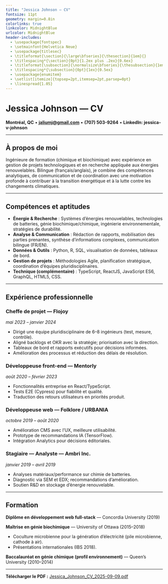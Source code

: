 ```yaml
---
title: "Jessica Johnson — CV"
fontsize: 11pt
geometry: margin=0.8in
colorlinks: true
linkcolor: MidnightBlue
urlcolor: MidnightBlue
header-includes:
  - \usepackage{fontspec}
  - \setmainfont{Helvetica Neue}
  - \usepackage{titlesec}
  - \titleformat{\section}{\large\bfseries}{\thesection}{1em}{}
  - \titlespacing*{\section}{0pt}{1.2ex plus .2ex}{0.6ex}
  - \titleformat{\subsection}{\normalsize\bfseries}{\thesubsection}{1em}{}
  - \titlespacing*{\subsection}{0pt}{1ex}{0.5ex}
  - \usepackage{enumitem}
  - \setlist[itemize]{topsep=2pt,itemsep=2pt,parsep=0pt}
  - \linespread{1.05}
---
```


# Jessica Johnson — CV

**Montréal, QC** • **jaliumj@gmail.com** • **(707) 503-9264** • **LinkedIn: jessica-v-johnson**

---

## À propos de moi
Ingénieure de formation (chimique et biochimique) avec expérience en gestion de projets technologiques et en recherche appliquée aux énergies renouvelables. Bilingue (français/anglais), je combine des compétences analytiques, de communication et de coordination avec une motivation profonde à contribuer à la transition énergétique et à la lutte contre les changements climatiques.

---

## Compétences et aptitudes
- **Énergie & Recherche** : Systèmes d’énergies renouvelables, technologies de batteries, génie biochimique/chimique, ingénierie environnementale, stratégies de durabilité.  
- **Analyse & Communication** : Rédaction de rapports, mobilisation des parties prenantes, synthèse d’informations complexes, communication bilingue (FR/EN).  
- **Données & Outils** : Python, R, SQL, visualisation de données, tableaux de bord.  
- **Gestion de projets** : Méthodologies Agile, planification stratégique, coordination d’équipes pluridisciplinaires.  
- **Technique (complémentaire)** : TypeScript, ReactJS, JavaScript ES6, GraphQL, HTML5, CSS.

---

## Expérience professionnelle

### Cheffe de projet — **Flojoy**  
*mai 2023 – janvier 2024*  
- Dirigé une équipe pluridisciplinaire de 6–8 ingénieurs (test, mesure, contrôle).  
- Aligné backlogs et OKR avec la stratégie; priorisation avec la direction.  
- Tableaux de bord et rapports exécutifs pour décisions informées.  
- Amélioration des processus et réduction des délais de résolution.

### Développeuse front-end — **Mentorly**  
*août 2020 – février 2023*  
- Fonctionnalités entreprise en React/TypeScript.  
- Tests E2E (Cypress) pour fiabilité et qualité.  
- Traduction des retours utilisateurs en priorités produit.

### Développeuse web — **Folklore / URBANIA**  
*octobre 2019 – août 2020*  
- Amélioration CMS avec l’UX, meilleure utilisabilité.  
- Prototype de recommandations IA (TensorFlow).  
- Intégration Analytics pour décisions éditoriales.

### Stagiaire — Analyste — **Ambri Inc.**  
*janvier 2019 – avril 2019*  
- Analyses matériaux/performance sur chimie de batteries.  
- Diagnostic via SEM et EDX; recommandations d’amélioration.  
- Soutien R&D en stockage d’énergie renouvelable.

---

## Formation

**Diplôme en développement web full-stack** — Concordia University (2019)  

**Maîtrise en génie biochimique** — University of Ottawa (2015–2018)  
- Coculture microbienne pour la génération d’électricité (pile microbienne, cathode à air).  
- Présentations internationales (IBS 2018).

**Baccalauréat en génie chimique (profil environnement)** — Queen’s University (2010–2014)

---

**Télécharger le PDF :** [Jessica_Johnson_CV_2025-09-09.pdf](https://jalium.github.io/jj-cv/Jessica_Johnson_CV_2025-09-09.pdf)
